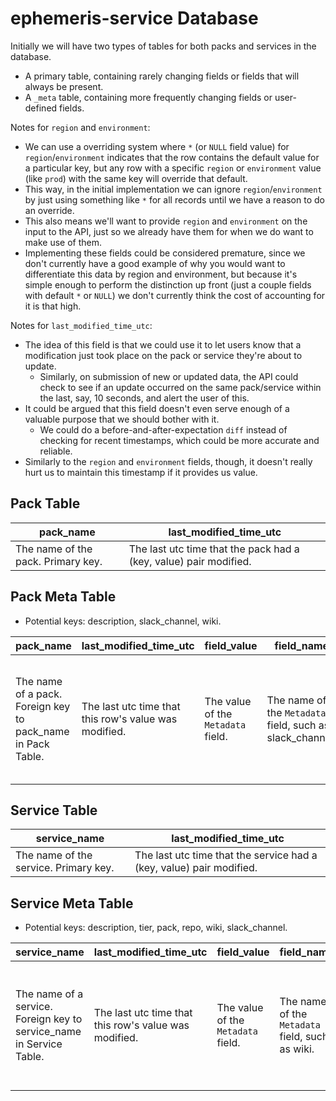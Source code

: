 # ephemeris-service Database

Initially we will have two types of tables for both packs and services in the database.
* A primary table, containing rarely changing fields or fields that will always be present.
* A `_meta` table, containing more frequently changing fields or user-defined fields.

 Notes for `region` and `environment`:
* We can use a overriding system where `*` (or `NULL` field value) for `region`/`environment` indicates that the row contains the default value for a particular key, but any row with a specific `region` or `environment` value (like `prod`) with the same key will override that default.
* This way, in the initial implementation we can ignore `region`/`environment` by just using something like `*` for all records until we have a reason to do an override.
* This also means we'll want to provide `region` and `environment` on the input to the API, just so we already have them for when we do want to make use of them.
* Implementing these fields could be considered premature, since we don't currently have a good example of why you would want to differentiate this data by region and environment, but because it's simple enough to perform the distinction up front (just a couple fields with default `*` or `NULL`) we don't currently think the cost of accounting for it is that high.

Notes for `last_modified_time_utc`:
* The idea of this field is that we could use it to let users know that a modification just took place on the pack or service they're about to update.
    * Similarly, on submission of new or updated data, the API could check to see if an update occurred on the same pack/service within the last, say, 10 seconds, and alert the user of this.
* It could be argued that this field doesn't even serve enough of a valuable purpose that we should bother with it.
    * We could do a before-and-after-expectation `diff` instead of checking for recent timestamps, which could be more accurate and reliable.
* Similarly to the `region` and `environment` fields, though, it doesn't really hurt us to maintain this timestamp if it provides us value.

## Pack Table

| pack_name                          | last_modified_time_utc                                       |
| ---------------------------------- | ------------------------------------------------------------ |
| The name of the pack. Primary key. | The last utc time that the pack had a (key, value) pair modified. |

## Pack Meta Table

* Potential keys: description, slack_channel, wiki.

| pack_name                                                   | last_modified_time_utc                                | field_value                        | field_name                                               | region                                            | environment                                                  |
| ----------------------------------------------------------- | ----------------------------------------------------- | ---------------------------------- | -------------------------------------------------------- | ------------------------------------------------- | ------------------------------------------------------------ |
| The name of a pack. Foreign key to pack_name in Pack Table. | The last utc time that this row's value was modified. | The value of the `Metadata` field. | The name of the `Metadata` field, such as slack_channel. | The region this (key, value) pair corresponds to. | The environment (prod, preprod, stage, dev) that this (key, value) pair corresponds to. |

## Service Table

| service_name                          | last_modified_time_utc                                       |
| ------------------------------------- | ------------------------------------------------------------ |
| The name of the service. Primary key. | The last utc time that the service had a (key, value) pair modified. |

## Service Meta Table

* Potential keys: description, tier, pack, repo, wiki, slack_channel.

| service_name                                                 | last_modified_time_utc                                | field_value                        | field_name                                      | region                                            | environment                                                  |
| ------------------------------------------------------------ | ----------------------------------------------------- | ---------------------------------- | ----------------------------------------------- | ------------------------------------------------- | ------------------------------------------------------------ |
| The name of a service. Foreign key to service_name in Service Table. | The last utc time that this row's value was modified. | The value of the `Metadata` field. | The name of the `Metadata` field, such as wiki. | The region this (key, value) pair corresponds to. | The environment (prod, preprod, stage, dev) that this (key, value) pair corresponds to. |